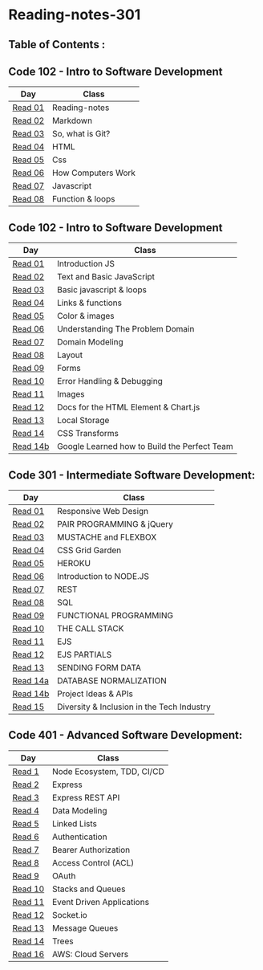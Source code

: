 # Reading-notes-301

## Table of Contents :

## Code 102 - Intro to Software Development

|Day                  |Class|
|---------------      |-----| 
|[Read 01](https://github.com/IbrahimAljabr/reading-notes/blob/main/Read:02.md)|Reading-notes|
|[Read 02](https://github.com/IbrahimAljabr/reading-notes/blob/main/Read:02.md)|Markdown|
|[Read 03](https://github.com/IbrahimAljabr/reading-notes/blob/main/Read:03.md)|So, what is Git?|
|[Read 04](https://github.com/IbrahimAljabr/reading-notes/blob/main/Read:04.md)|HTML|
|[Read 05](https://github.com/IbrahimAljabr/reading-notes/blob/main/Read:05.md)|Css|
|[Read 06](https://github.com/IbrahimAljabr/reading-notes/blob/main/Read:06b.md)|How Computers Work|
|[Read 07](https://github.com/IbrahimAljabr/reading-notes/blob/main/Read:07.md)|Javascript|
|[Read 08](https://github.com/IbrahimAljabr/reading-notes/blob/main/Read:08.md)|Function & loops|

## Code 102 - Intro to Software Development

|Day                  |Class|
|---------------      |-----| 
|[Read 01](https://github.com/IbrahimAljabr/reading-notes-201/blob/main/Read:%2001.md)|Introduction JS|
|[Read 02](https://github.com/IbrahimAljabr/reading-notes-201/blob/main/Read:%2002.md)|Text and Basic JavaScript|
|[Read 03](https://github.com/IbrahimAljabr/reading-notes-201/blob/main/Read:%2003.md)|Basic javascript & loops|
|[Read 04](https://github.com/IbrahimAljabr/reading-notes-201/blob/main/Read:%2004.md)|Links & functions|
|[Read 05](https://github.com/IbrahimAljabr/reading-notes-201/blob/main/Read:%2005.md)|Color & images|
|[Read 06](https://github.com/IbrahimAljabr/reading-notes-201/blob/main/Read:%2006.md)|Understanding The Problem Domain|
|[Read 07](https://github.com/IbrahimAljabr/reading-notes-201/blob/main/Read:%2007.md)|Domain Modeling|
|[Read 08](https://github.com/IbrahimAljabr/reading-notes-201/blob/main/Read:%2008.md)|Layout|
|[Read 09](https://github.com/IbrahimAljabr/reading-notes-201/blob/main/Read:%2009.md)|Forms|
|[Read 10](https://github.com/IbrahimAljabr/reading-notes-201/blob/main/Read:%2010.md)|Error Handling & Debugging|
|[Read 11](https://github.com/IbrahimAljabr/reading-notes-201/blob/main/Read:%2011.md)|Images|
|[Read 12](https://github.com/IbrahimAljabr/reading-notes-201/blob/main/Read:%2012.md)|Docs for the HTML Element & Chart.js|
|[Read 13](https://github.com/IbrahimAljabr/reading-notes-201/blob/main/Read:%2013.md)|Local Storage|
|[Read 14](https://github.com/IbrahimAljabr/reading-notes-201/blob/main/Read:%2014a.md)|CSS Transforms|
|[Read 14b](https://github.com/IbrahimAljabr/reading-notes-201/blob/main/Read:%2014bb.md)|Google Learned how to Build the Perfect Team|


## Code 301 - Intermediate Software Development:


|Day                  |Class|
|---------------      |-----| 
|[Read 01](https://ibrahimaljabr.github.io/Reading--notes/reading-note-301/Read:01)|Responsive Web Design|
|[Read 02](https://ibrahimaljabr.github.io/Reading--notes/reading-note-301/Read:02)|PAIR PROGRAMMING & jQuery|
|[Read 03](https://ibrahimaljabr.github.io/Reading--notes/reading-note-301/Read:03)|MUSTACHE and FLEXBOX|
|[Read 04](https://ibrahimaljabr.github.io/Reading--notes/reading-note-301/Read:04)|CSS Grid Garden|
|[Read 05](https://ibrahimaljabr.github.io/Reading--notes/reading-note-301/Read:05)|HEROKU|
|[Read 06](https://ibrahimaljabr.github.io/Reading--notes/reading-note-301/Read:06)|Introduction to NODE.JS|
|[Read 07](https://ibrahimaljabr.github.io/Reading--notes/reading-note-301/Read:07)|REST|
|[Read 08](https://ibrahimaljabr.github.io/Reading--notes/reading-note-301/Read:08)|SQL|
|[Read 09](https://ibrahimaljabr.github.io/Reading--notes/reading-note-301/Read:09)|FUNCTIONAL PROGRAMMING|
|[Read 10](https://ibrahimaljabr.github.io/Reading--notes/reading-note-301/Read:10)|THE CALL STACK|
|[Read 11](https://ibrahimaljabr.github.io/Reading--notes/reading-note-301/Read:11)|EJS|
|[Read 12](https://ibrahimaljabr.github.io/Reading--notes/reading-note-301/Read:12)|EJS PARTIALS|
|[Read 13](https://ibrahimaljabr.github.io/Reading--notes/reading-note-301/Read:13)|SENDING FORM DATA|
|[Read 14a](https://ibrahimaljabr.github.io/Reading--notes/reading-note-301/Read:14a)|DATABASE NORMALIZATION|
|[Read 14b](https://ibrahimaljabr.github.io/Reading--notes/reading-note-301/Read:14b)|Project Ideas & APIs|
|[Read 15](https://ibrahimaljabr.github.io/Reading--notes/reading-note-301/Read:15)|Diversity & Inclusion in the Tech Industry|



## Code 401 - Advanced Software Development:


|Day                  |Class|
|---------------      |-----| 
|[Read 1](https://ibrahimaljabr.github.io/Reading--notes/reading-note-401/Read:1)|Node Ecosystem, TDD, CI/CD|
|[Read 2](https://ibrahimaljabr.github.io/Reading--notes/reading-note-401/Read:2)|Express|
|[Read 3](https://ibrahimaljabr.github.io/Reading--notes/reading-note-401/Read:3)|Express REST API|
|[Read 4](https://ibrahimaljabr.github.io/Reading--notes/reading-note-401/Read:4)|Data Modeling|
|[Read 5](https://ibrahimaljabr.github.io/Reading--notes/reading-note-401/Read:5)|Linked Lists|
|[Read 6](https://ibrahimaljabr.github.io/Reading--notes/reading-note-401/Read:6)|Authentication|
|[Read 7](https://ibrahimaljabr.github.io/Reading--notes/reading-note-401/Read:7)|Bearer Authorization|
|[Read 8](https://ibrahimaljabr.github.io/Reading--notes/reading-note-401/Read:8)|Access Control (ACL)|
|[Read 9](https://ibrahimaljabr.github.io/Reading--notes/reading-note-401/Read:9)|OAuth|
|[Read 10](https://ibrahimaljabr.github.io/Reading--notes/reading-note-401/Read:11.1)|Stacks and Queues|
|[Read 11](https://ibrahimaljabr.github.io/Reading--notes/reading-note-401/Read:11)|Event Driven Applications|
|[Read 12](https://ibrahimaljabr.github.io/Reading--notes/reading-note-401/Read:12)|Socket.io|
|[Read 13](https://ibrahimaljabr.github.io/Reading--notes/reading-note-401/Read:13)|Message Queues|
|[Read 14](https://ibrahimaljabr.github.io/Reading--notes/reading-note-401/Read:14)|Trees|
|[Read 16](https://ibrahimaljabr.github.io/Reading--notes/reading-note-401/Read:16)|AWS: Cloud Servers|
